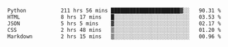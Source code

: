 <!--START_SECTION:waka-->

```txt
Python           211 hrs 56 mins ██████████████████████▓░░   90.31 %
HTML             8 hrs 17 mins   █░░░░░░░░░░░░░░░░░░░░░░░░   03.53 %
JSON             5 hrs 5 mins    ▓░░░░░░░░░░░░░░░░░░░░░░░░   02.17 %
CSS              2 hrs 48 mins   ▒░░░░░░░░░░░░░░░░░░░░░░░░   01.20 %
Markdown         2 hrs 15 mins   ▒░░░░░░░░░░░░░░░░░░░░░░░░   00.96 %
```

<!--END_SECTION:waka-->
